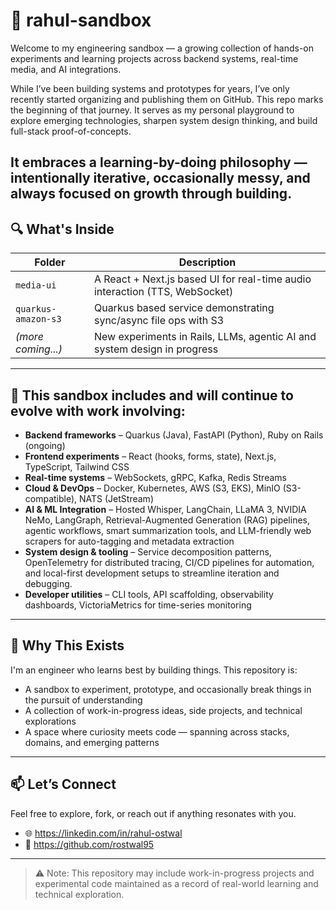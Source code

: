 # 🧪 rahul-sandbox

Welcome to my engineering sandbox — a growing collection of hands-on experiments and learning projects across backend systems, real-time media, and AI integrations.

While I’ve been building systems and prototypes for years, I’ve only recently started organizing and publishing them on GitHub. This repo marks the beginning of that journey. It serves as my personal playground to explore emerging technologies, sharpen system design thinking, and build full-stack proof-of-concepts.

It embraces a learning-by-doing philosophy — intentionally iterative, occasionally messy, and always focused on growth through building.
---

## 🔍 What's Inside

| Folder               | Description                                                                 |
|----------------------|-----------------------------------------------------------------------------|
| `media-ui`           | A React + Next.js based UI for real-time audio interaction (TTS, WebSocket) |
| `quarkus-amazon-s3`  | Quarkus based service demonstrating sync/async file ops with S3             |
| *(more coming...)*   | New experiments in Rails, LLMs, agentic AI and system design in progress    |           |

---

## 🧰 This sandbox includes and will continue to evolve with work involving:

- **Backend frameworks** – Quarkus (Java), FastAPI (Python), Ruby on Rails (ongoing)
- **Frontend experiments** – React (hooks, forms, state), Next.js, TypeScript, Tailwind CSS
- **Real-time systems** – WebSockets, gRPC, Kafka, Redis Streams
- **Cloud & DevOps** – Docker, Kubernetes, AWS (S3, EKS), MinIO (S3-compatible), NATS (JetStream)
- **AI & ML Integration** – Hosted Whisper, LangChain, LLaMA 3, NVIDIA NeMo, LangGraph, Retrieval-Augmented Generation (RAG) pipelines, agentic workflows, smart summarization tools, and LLM-friendly web scrapers for auto-tagging and metadata extraction
- **System design & tooling** – Service decomposition patterns, OpenTelemetry for distributed tracing, CI/CD pipelines for automation, and local-first development setups to streamline iteration and debugging.
- **Developer utilities** – CLI tools, API scaffolding, observability dashboards, VictoriaMetrics for time-series monitoring

---

## 🚀 Why This Exists

I'm an engineer who learns best by building things. This repository is:

- A sandbox to experiment, prototype, and occasionally break things in the pursuit of understanding  
- A collection of work-in-progress ideas, side projects, and technical explorations  
- A space where curiosity meets code — spanning across stacks, domains, and emerging patterns

---

## 📫 Let’s Connect

Feel free to explore, fork, or reach out if anything resonates with you.

- 🌐 https://linkedin.com/in/rahul-ostwal  
- 🐙 https://github.com/rostwal95

---

> ⚠️ Note: This repository may include work-in-progress projects and experimental code maintained as a record of real-world learning and technical exploration.


